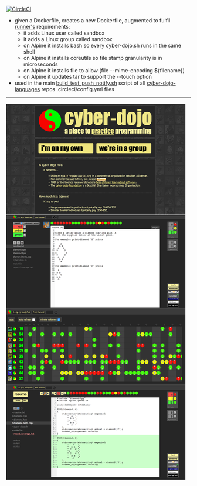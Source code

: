 
[![CircleCI](https://circleci.com/gh/cyber-dojo-languages/image_dockerfile_augmenter.svg?style=svg)](https://circleci.com/gh/cyber-dojo-languages/image_dockerfile_augmenter)

- given a Dockerfile, creates a new Dockerfile, augmented to fulfil [runner's](https://github.com/cyber-dojo/runner) requirements:
  - it adds Linux user called sandbox
  - it adds a Linux group called sandbox
  - on Alpine it installs bash so every cyber-dojo.sh runs in the same shell
  - on Alpine it installs coreutils so file stamp granularity is in microseconds
  - on Alpine it installs file to allow (file --mime-encoding ${filename})
  - on Alpine it updates tar to support the --touch option
- used in the main [build_test_push_notify.sh](https://github.com/cyber-dojo-languages/image_builder/blob/master/build_test_push_notify.sh) script of all [cyber-dojo-languages](https://github.com/cyber-dojo-languages) repos .circleci/config.yml files

- - - -

![cyber-dojo.org home page](https://github.com/cyber-dojo/cyber-dojo/blob/master/shared/home_page_snapshot.png)
